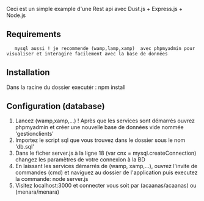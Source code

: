 Ceci est un simple example d'une Rest api avec Dust.js + Express.js + Node.js

## Requirements

```Node.js, npm doivent être installer sur votre machine
   mysql aussi ! je recommende (wamp,lamp,xamp)  avec phpmyadmin pour visualiser et interagire facilement avec la base de données
```

## Installation

Dans la racine du dossier executér :
    npm install

## Configuration (database)
1. Lancez (wamp,xamp,...) ! Après que les services sont démarrés ouvrez phpmyadmin et créer une nouvelle base de données vide nommée 'gestionclients'
2. Importez le script sql que vous trouvez dans le dossier sous le nom 'db.sql'
3. Dans le ficher server.js à la ligne 18 (var cnx = mysql.createConnection) changez les paramètres de votre connexion à la BD
4. En laissant les services démarrés de (wamp, xamp,...), ouvrez l'invite de commandes (cmd) et naviguez au dossier de l'application puis executez la commande: node server.js
5. Visitez localhost:3000 et connecter vous soit par (acaanas/acaanas) ou (menara/menara)

	

